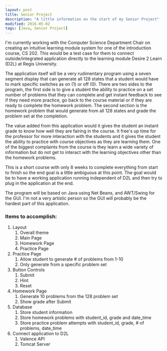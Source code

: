 ```yaml
---
layout: post
title: Senior Project
description: "A little information on the start of my Senior Project"
modified: 2016-05-02
tags: [Java, Senior Project]
---
```


I'm currently working with the Computer Science Department Chair on creating an intuitive learning module system for one of the introduction course, CS 202.  This would be a test case for them to connect outside/integrated application directly to the learning module Desire 2 Learn (D2L) at Regis University.  

The application itself will be a very rudimentary program using a seven segment display that can generate all 128 states that a student would have to mark specific switches as on (1) or off (0). There are two sides to the program, the first side is to give a student the ability to practice on a set number of problems that they can complete and get instant feedback to see if they need more practice, go back to the course material or if they are ready to complete the homework problem.  The second section is the homework problem that would generate from all 128 states and grade the problem set at the completion.  

The value added from this application would it gives the student an instant grade to know how well they are fairing in the course.  It free's up time for the professor for more interaction with the students and it gives the student the ability to practice with course objectives as they are learning them.  One of the biggest complaints from the course is they learn a wide variety of information but do not get to interact with the learning objectives other than the homework problems.   

This is a short course with only 8 weeks to complete everything from start to finish so the end goal is a little ambiguous at this point.  The goal would be to have a working application running independent of D2L and then try to plug in the application at the end.  

The program will be based on Java using Net Beans, and AWT/Swing for the GUI.  I'm not a very artistic person so the GUI will probably be the hardest part of this application.  

### Items to accomplish:

1. Layout
   1. Overall theme
   2. Main Page
   3. Homework Page
   4. Practice Page
2. Practice Page
   1. Allow student to generate # of problems from 1-10
   2. Only generate from a specific problem set
3. Button Controls
   1. Submit
   2. Hint
   3. Reset
4. Homework Page
   1. Generate 10 problems from the 128 problem set
   2. Show grade after Submit
5. Database
   1. Store student information
   2. Store homework problems with student_id, grade and date_time
   3. Store practice problem attempts with student_id, grade, # of problems, date_time
6. Connect application to D2L
   1. Valence API
   2. Tomcat Server
